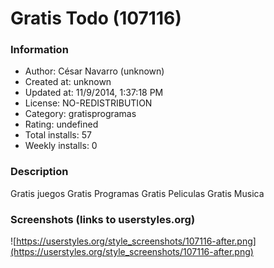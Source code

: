 # Gratis Todo (107116)

### Information
- Author: César Navarro (unknown)
- Created at: unknown
- Updated at: 11/9/2014, 1:37:18 PM
- License: NO-REDISTRIBUTION
- Category: gratisprogramas
- Rating: undefined
- Total installs: 57
- Weekly installs: 0


### Description
Gratis juegos
Gratis Programas
Gratis Peliculas
Gratis Musica


### Screenshots (links to userstyles.org)
![https://userstyles.org/style_screenshots/107116-after.png](https://userstyles.org/style_screenshots/107116-after.png)


